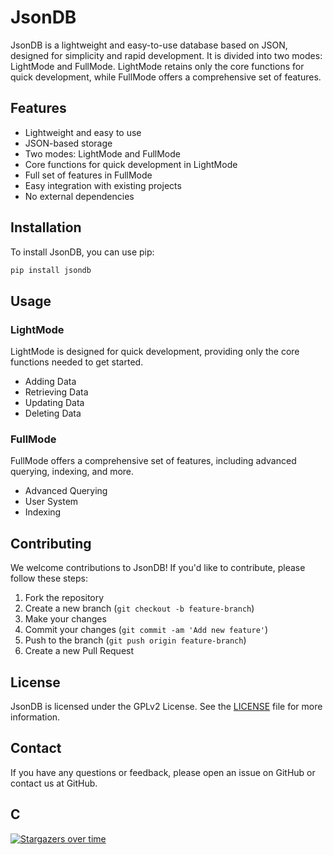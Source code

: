 # JsonDB

JsonDB is a lightweight and easy-to-use database based on JSON, designed for simplicity and rapid development. It is divided into two modes: LightMode and FullMode. LightMode retains only the core functions for quick development, while FullMode offers a comprehensive set of features.

## Features

- Lightweight and easy to use
- JSON-based storage
- Two modes: LightMode and FullMode
- Core functions for quick development in LightMode
- Full set of features in FullMode
- Easy integration with existing projects
- No external dependencies

## Installation

To install JsonDB, you can use pip:

```bash
pip install jsondb
```

## Usage

### LightMode

LightMode is designed for quick development, providing only the core functions needed to get started.

- Adding Data
- Retrieving Data
- Updating Data
- Deleting Data


### FullMode

FullMode offers a comprehensive set of features, including advanced querying, indexing, and more.

- Advanced Querying
- User System
- Indexing


## Contributing

We welcome contributions to JsonDB! If you'd like to contribute, please follow these steps:

1. Fork the repository
2. Create a new branch (`git checkout -b feature-branch`)
3. Make your changes
4. Commit your changes (`git commit -am 'Add new feature'`)
5. Push to the branch (`git push origin feature-branch`)
6. Create a new Pull Request

## License

JsonDB is licensed under the GPLv2 License. See the [LICENSE](LICENSE) file for more information.

## Contact

If you have any questions or feedback, please open an issue on GitHub or contact us at GitHub.

## C
[![Stargazers over time](https://starchart.cc/LightDevTeam/JsonDB.svg?variant=adaptive)](https://starchart.cc/LightDevTeam/JsonDB)